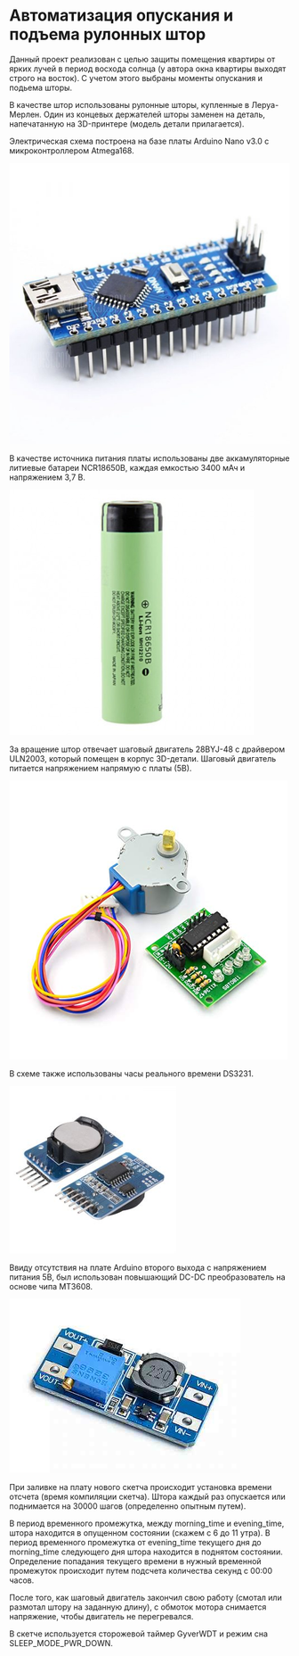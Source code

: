 # Автоматизация опускания и подъема рулонных штор

Данный проект реализован с целью защиты помещения квартиры от ярких лучей в период восхода солнца (у автора 
окна квартиры выходят строго на восток). С учетом этого выбраны моменты опускания и подьема шторы.

В качестве штор использованы рулонные шторы, купленные в Леруа-Мерлен. Один из концевых держателей шторы
заменен на деталь, напечатанную на 3D-принтере (модель детали прилагается).

Электрическая схема построена на базе платы Arduino Nano v3.0 с микроконтроллером Atmega168.

![arduino_nano](pictures/arduino_nano.jpg)

В качестве источника питания платы использованы две аккамуляторные литиевые батареи NCR18650B, каждая 
емкостью 3400 мАч и напряжением 3,7 В.

![battery](pictures/battery.jpg)

За вращение штор отвечает шаговый двигатель 28BYJ-48 с драйвером ULN2003, 
который помещен в корпус 3D-детали. Шаговый двигатель питается напряжением напрямую с платы (5В).

![motor](pictures/motor.jpg)


В схеме также использованы часы реального времени DS3231.

![rtc](pictures/rtc.jpg)

Ввиду отсутствия на плате Arduino второго выхода с напряжением питания 5В, был использован повышающий DC-DC преобразователь на основе чипа MT3608. 

![dc](pictures/dc.jpeg)

При заливке на плату нового скетча происходит установка времени отсчета (время компиляции
скетча). Штора каждый раз опускается или поднимается на 30000 шагов (определенно опытным путем).

В период временного промежутка, между morning_time и evening_time, штора находится в опущенном 
состоянии (скажем с 6 до 11 утра). В период временного  промежутка от evening_time текущего 
дня до morning_time следующего дня штора находится в поднятом состоянии. Определение попадания текущего 
времени в нужный временной промежуток происходит путем подсчета количества секунд с 00:00 часов.

После того, как шаговый двигатель закончил свою работу (смотал или размотал штору на заданную длину), с обмоток
мотора снимается напряжение, чтобы двигатель не перегревался.

В скетче используется сторожевой таймер GyverWDT и режим сна SLEEP_MODE_PWR_DOWN.
